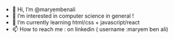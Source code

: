 - 👋 Hi, I’m @maryembenali
- 👀 I’m interested in computer science in general !
- 🌱 I’m currently learning  html/css + javascript/react
- 📫 How to reach me : on linkedin ( username :maryem ben ali)

<!---
maryembenali/maryembenali is a ✨ special ✨ repository because its `README.md` (this file) appears on your GitHub profile.
You can click the Preview link to take a look at your changes.
--->
